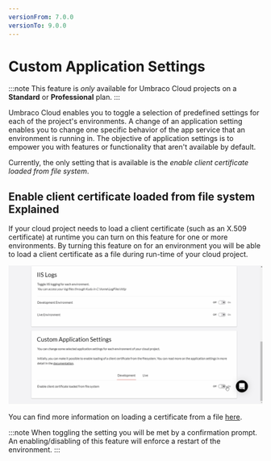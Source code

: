 ```yaml
---
versionFrom: 7.0.0
versionTo: 9.0.0
---
```


# Custom Application Settings

:::note
This feature is *only* available for Umbraco Cloud projects on a **Standard** or **Professional** plan.
:::

Umbraco Cloud enables you to toggle a selection of predefined settings for each of the project's environments.
A change of an application setting enables you to change one specific behavior of the app service that an environment is running in. The objective of application settings is to empower you with features or functionality that aren't available by default.

Currently, the only setting that is available is the _enable client certificate loaded from file system_.

## Enable client certificate loaded from file system Explained
If your cloud project needs to load a client certificate (such as an X.509 certificate) at runtime you can turn on this feature for one or more environments.
By turning this feature on for an environment you will be able to load a client certificate as a file during run-time of your cloud project.

![Enable Client Certificate](Images/EnableClientCertificateLoadedFromFileSystem.gif)

You can find more information on loading a certificate from a file [here](https://docs.microsoft.com/en-us/azure/app-service/configure-ssl-certificate-in-code#load-certificate-from-file).

:::note
When toggling the setting you will be met by a confirmation prompt. An enabling/disabling of this feature will enforce a restart of the environment.
:::
